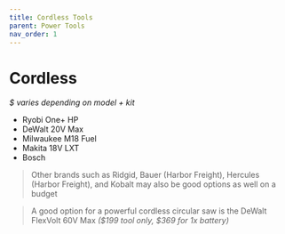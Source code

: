 ```yaml
---
title: Cordless Tools
parent: Power Tools
nav_order: 1
---
```

# Cordless

*$ varies depending on model + kit*
- Ryobi One+ HP
- DeWalt 20V Max
- Milwaukee M18 Fuel
- Makita 18V LXT
- Bosch

> Other brands such as Ridgid, Bauer  (Harbor Freight), Hercules (Harbor Freight), and Kobalt may also be good options as well on a budget

> A good option for a powerful cordless circular saw is the DeWalt FlexVolt 60V Max *($199 tool only, $369 for 1x battery)*